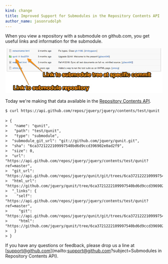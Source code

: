 ```yaml
---
kind: change
title: Improved Support for Submodules in the Repository Contents API
author_name: jasonrudolph
---
```


When you view a repository with a submodule on github.com, you get useful links and information for the submodule.

[![Repository Contents with Submodule](/assets/images/posts/submodule-links.png)][screenshot]

Today we're making that data available in the [Repository Contents API][docs].

``` command-line
$ curl https://api.github.com/repos/jquery/jquery/contents/test/qunit

> {
>   "name": "qunit",
>   "path": "test/qunit",
>   "type": "submodule",
>  "submodule_git_url": "git://github.com/jquery/qunit.git",
>  "sha": "6ca3721222109997540bd6d9ccd396902e0ad2f9",
>  "size": 0,
>  "url": "https://api.github.com/repos/jquery/jquery/contents/test/qunit?ref=master",
>  "git_url": "https://api.github.com/repos/jquery/qunit/git/trees/6ca3721222109997540bd6d9ccd396902e0ad2f9",
>  "html_url": "https://github.com/jquery/qunit/tree/6ca3721222109997540bd6d9ccd396902e0ad2f9",
>  "_links": {
>    "self": "https://api.github.com/repos/jquery/jquery/contents/test/qunit?ref=master",
>     "git": "https://api.github.com/repos/jquery/qunit/git/trees/6ca3721222109997540bd6d9ccd396902e0ad2f9",
>     "html": "https://github.com/jquery/qunit/tree/6ca3721222109997540bd6d9ccd396902e0ad2f9"
>   }
> }
```

If you have any questions or feedback, please drop us a line at
[support@github.com](mailto:support@github.com?subject=Submodules in Repository Contents API).

[docs]: /v3/repos/contents/#get-contents
[screenshot]: /assets/images/posts/submodule-links.png
